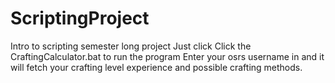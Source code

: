 # ScriptingProject
Intro to scripting semester long project
Just click Click the CraftingCalculator.bat to run the program
Enter your osrs username in and it will fetch your crafting level experience and possible crafting methods.
